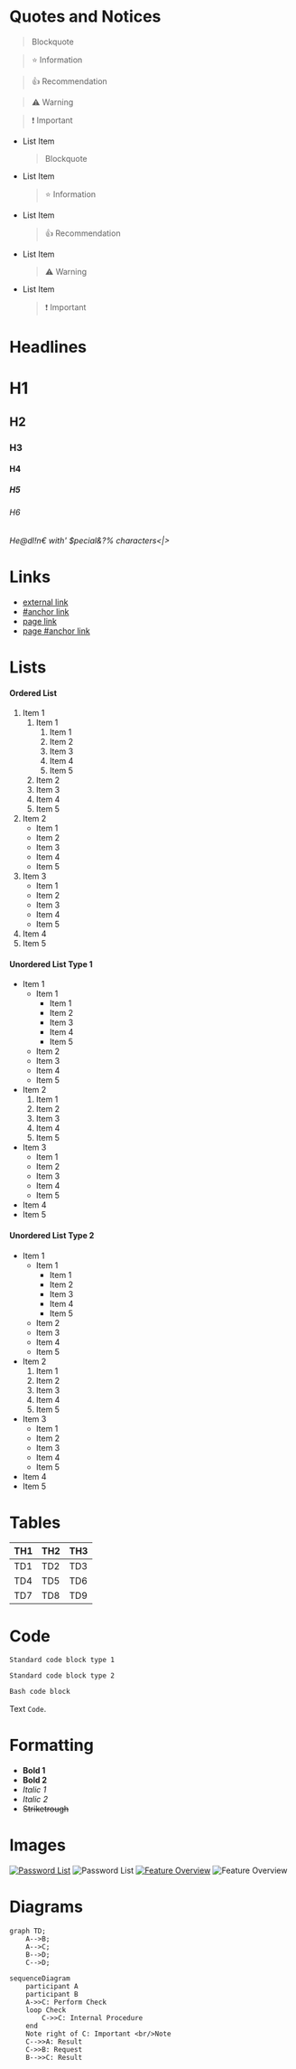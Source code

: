 # Quotes and Notices
> Blockquote

> :star: Information

> :thumbsup: Recommendation

> :warning: Warning

> :exclamation: Important

* List Item
  > Blockquote
* List Item
  > :star: Information
* List Item
  > :thumbsup: Recommendation
* List Item
  > :warning: Warning
* List Item
  > :exclamation: Important


# Headlines
# H1
## H2
### H3
#### H4
##### H5
###### H6

###### He@dl!n€ with' $pecial&?% characters<|>


# Links
* [external link](https://example.com)
* [#anchor link](#h1)
* [page link](Settings)
* [page #anchor link](Settings#advanced-settings)


# Lists
#### Ordered List
1. Item 1
    1. Item 1
        1. Item 1
        2. Item 2
        3. Item 3
        4. Item 4
        5. Item 5
    2. Item 2
    3. Item 3
    4. Item 4
    5. Item 5
2. Item 2
    * Item 1
    * Item 2
    * Item 3
    * Item 4
    * Item 5
3. Item 3
    - Item 1
    - Item 2
    - Item 3
    - Item 4
    - Item 5
4. Item 4
5. Item 5



#### Unordered List Type 1
* Item 1
    * Item 1
        * Item 1
        * Item 2
        * Item 3
        * Item 4
        * Item 5
    * Item 2
    * Item 3
    * Item 4
    * Item 5
* Item 2
    1. Item 1
    2. Item 2
    3. Item 3
    4. Item 4
    5. Item 5
* Item 3
    - Item 1
    - Item 2
    - Item 3
    - Item 4
    - Item 5
* Item 4
* Item 5



#### Unordered List Type 2
- Item 1
    - Item 1
        - Item 1
        - Item 2
        - Item 3
        - Item 4
        - Item 5
    - Item 2
    - Item 3
    - Item 4
    - Item 5
- Item 2
    1. Item 1
    2. Item 2
    3. Item 3
    4. Item 4
    5. Item 5
- Item 3
    * Item 1
    * Item 2
    * Item 3
    * Item 4
    * Item 5
- Item 4
- Item 5


# Tables
| TH1 | TH2 | TH3 |
| --- | --- | --- |
| TD1 | TD2 | TD3 |
| TD4 | TD5 | TD6 |
| TD7 | TD8 | TD9 |

# Code
```
Standard code block type 1
```

~~~
Standard code block type 2
~~~


```bash
Bash code block
```

Text `Code`.


# Formatting
* **Bold 1**
* __Bold 2__
* _Italic 1_
* *Italic 2*
* ~~Striketrough~~

# Images
[![Password List](./_files/_previews/main-section.jpg)](./_files/main-section.png)
![Password List](./_files/_previews/main-section.jpg)
[![Feature Overview](../_files/Gallery/_previews/feature-overview.gif)](./_files/videos/feature-overview.mp4)
![Feature Overview](../_files/Gallery/_previews/feature-overview.gif)

# Diagrams
```mermaid
graph TD;
    A-->B;
    A-->C;
    B-->D;
    C-->D;
```
```mermaid
sequenceDiagram
    participant A
    participant B
    A->>C: Perform Check
    loop Check
        C->>C: Internal Procedure
    end
    Note right of C: Important <br/>Note
    C-->>A: Result
    C->>B: Request
    B-->>C: Result
```